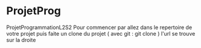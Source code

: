 # ProjetProg
ProjetProgrammationL2S2
Pour commencer par  allez dans le repertoire de votre projet puis faite un clone du projet ( avec git : git clone <url>) l'url se trouve sur la droite
 
